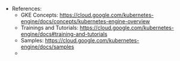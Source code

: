 - References:
  - GKE Concepts: https://cloud.google.com/kubernetes-engine/docs/concepts/kubernetes-engine-overview
  - Trainings and Tutorials: https://cloud.google.com/kubernetes-engine/docs#training-and-tutorials 
  - Samples: https://cloud.google.com/kubernetes-engine/docs/samples
  - 
